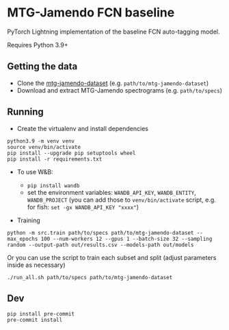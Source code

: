 # MTG-Jamendo FCN baseline

PyTorch Lightning implementation of the baseline FCN auto-tagging model.

Requires Python 3.9+

## Getting the data
* Clone the [mtg-jamendo-dataset](https://github.com/MTG/mtg-jamendo-dataset) (e.g. `path/to/mtg-jamendo-dataset`)
* Download and extract MTG-Jamendo spectrograms (e.g. `path/to/specs`)


## Running
* Create the virtualenv and install dependencies
```shell
python3.9 -m venv venv
source venv/bin/activate
pip install --upgrade pip setuptools wheel
pip install -r requirements.txt
```

* To use W&B:
  * `pip install wandb`
  * set the environment variables: `WANDB_API_KEY`, `WANDB_ENTITY`, `WANDB_PROJECT`
(you can add those to `venv/bin/activate` script, e.g. for fish: `set -gx WANDB_API_KEY "xxxx"`)


* Training
```shell
python -m src.train path/to/specs path/to/mtg-jamendo-dataset --max_epochs 100 --num-workers 12 --gpus 1 --batch-size 32 --sampling random --output-path out/results.csv --models-path out/models
```
Or you can use the script to train each subset and split (adjust parameters inside as necessary)
```shell
./run_all.sh path/to/specs path/to/mtg-jamendo-dataset
```

## Dev

```shell
pip install pre-commit
pre-commit install
```

